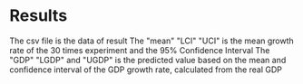 # Results

The csv file is the data of result
  The "mean" "LCI" "UCI" is the mean growth rate of the 30 times experiment and the 95% Confidence Interval
  The "GDP" "LGDP" and "UGDP" is the predicted value based on the mean and confidence interval of the GDP growth rate, calculated from the real GDP

